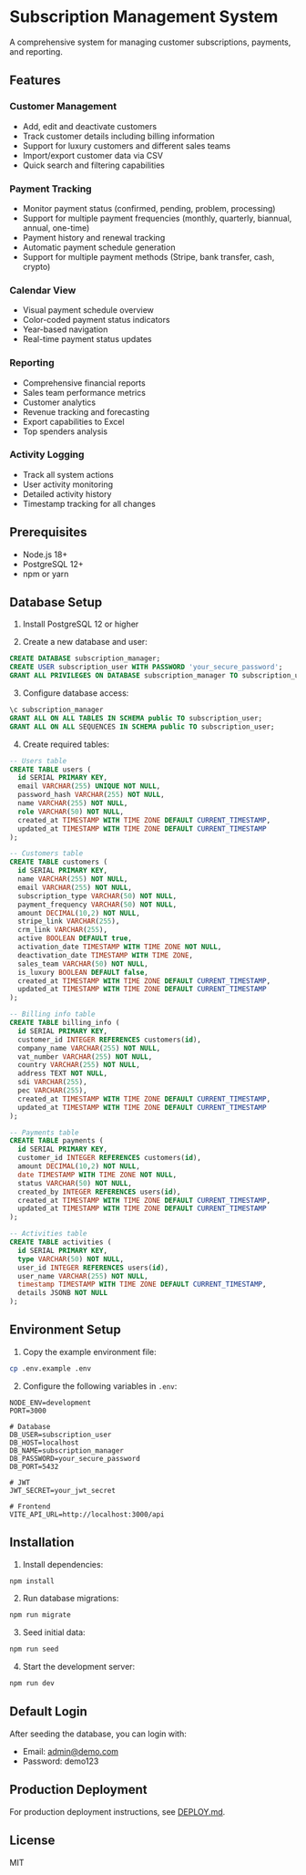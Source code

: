 # Subscription Management System

A comprehensive system for managing customer subscriptions, payments, and reporting.

## Features

### Customer Management
- Add, edit and deactivate customers
- Track customer details including billing information
- Support for luxury customers and different sales teams
- Import/export customer data via CSV
- Quick search and filtering capabilities

### Payment Tracking
- Monitor payment status (confirmed, pending, problem, processing)
- Support for multiple payment frequencies (monthly, quarterly, biannual, annual, one-time)
- Payment history and renewal tracking
- Automatic payment schedule generation
- Support for multiple payment methods (Stripe, bank transfer, cash, crypto)

### Calendar View
- Visual payment schedule overview
- Color-coded payment status indicators
- Year-based navigation
- Real-time payment status updates

### Reporting
- Comprehensive financial reports
- Sales team performance metrics
- Customer analytics
- Revenue tracking and forecasting
- Export capabilities to Excel
- Top spenders analysis

### Activity Logging
- Track all system actions
- User activity monitoring
- Detailed activity history
- Timestamp tracking for all changes

## Prerequisites

- Node.js 18+
- PostgreSQL 12+
- npm or yarn

## Database Setup

1. Install PostgreSQL 12 or higher

2. Create a new database and user:
```sql
CREATE DATABASE subscription_manager;
CREATE USER subscription_user WITH PASSWORD 'your_secure_password';
GRANT ALL PRIVILEGES ON DATABASE subscription_manager TO subscription_user;
```

3. Configure database access:
```sql
\c subscription_manager
GRANT ALL ON ALL TABLES IN SCHEMA public TO subscription_user;
GRANT ALL ON ALL SEQUENCES IN SCHEMA public TO subscription_user;
```

4. Create required tables:
```sql
-- Users table
CREATE TABLE users (
  id SERIAL PRIMARY KEY,
  email VARCHAR(255) UNIQUE NOT NULL,
  password_hash VARCHAR(255) NOT NULL,
  name VARCHAR(255) NOT NULL,
  role VARCHAR(50) NOT NULL,
  created_at TIMESTAMP WITH TIME ZONE DEFAULT CURRENT_TIMESTAMP,
  updated_at TIMESTAMP WITH TIME ZONE DEFAULT CURRENT_TIMESTAMP
);

-- Customers table
CREATE TABLE customers (
  id SERIAL PRIMARY KEY,
  name VARCHAR(255) NOT NULL,
  email VARCHAR(255) NOT NULL,
  subscription_type VARCHAR(50) NOT NULL,
  payment_frequency VARCHAR(50) NOT NULL,
  amount DECIMAL(10,2) NOT NULL,
  stripe_link VARCHAR(255),
  crm_link VARCHAR(255),
  active BOOLEAN DEFAULT true,
  activation_date TIMESTAMP WITH TIME ZONE NOT NULL,
  deactivation_date TIMESTAMP WITH TIME ZONE,
  sales_team VARCHAR(50) NOT NULL,
  is_luxury BOOLEAN DEFAULT false,
  created_at TIMESTAMP WITH TIME ZONE DEFAULT CURRENT_TIMESTAMP,
  updated_at TIMESTAMP WITH TIME ZONE DEFAULT CURRENT_TIMESTAMP
);

-- Billing info table
CREATE TABLE billing_info (
  id SERIAL PRIMARY KEY,
  customer_id INTEGER REFERENCES customers(id),
  company_name VARCHAR(255) NOT NULL,
  vat_number VARCHAR(255) NOT NULL,
  country VARCHAR(255) NOT NULL,
  address TEXT NOT NULL,
  sdi VARCHAR(255),
  pec VARCHAR(255),
  created_at TIMESTAMP WITH TIME ZONE DEFAULT CURRENT_TIMESTAMP,
  updated_at TIMESTAMP WITH TIME ZONE DEFAULT CURRENT_TIMESTAMP
);

-- Payments table
CREATE TABLE payments (
  id SERIAL PRIMARY KEY,
  customer_id INTEGER REFERENCES customers(id),
  amount DECIMAL(10,2) NOT NULL,
  date TIMESTAMP WITH TIME ZONE NOT NULL,
  status VARCHAR(50) NOT NULL,
  created_by INTEGER REFERENCES users(id),
  created_at TIMESTAMP WITH TIME ZONE DEFAULT CURRENT_TIMESTAMP,
  updated_at TIMESTAMP WITH TIME ZONE DEFAULT CURRENT_TIMESTAMP
);

-- Activities table
CREATE TABLE activities (
  id SERIAL PRIMARY KEY,
  type VARCHAR(50) NOT NULL,
  user_id INTEGER REFERENCES users(id),
  user_name VARCHAR(255) NOT NULL,
  timestamp TIMESTAMP WITH TIME ZONE DEFAULT CURRENT_TIMESTAMP,
  details JSONB NOT NULL
);
```

## Environment Setup

1. Copy the example environment file:
```bash
cp .env.example .env
```

2. Configure the following variables in `.env`:
```env
NODE_ENV=development
PORT=3000

# Database
DB_USER=subscription_user
DB_HOST=localhost
DB_NAME=subscription_manager
DB_PASSWORD=your_secure_password
DB_PORT=5432

# JWT
JWT_SECRET=your_jwt_secret

# Frontend
VITE_API_URL=http://localhost:3000/api
```

## Installation

1. Install dependencies:
```bash
npm install
```

2. Run database migrations:
```bash
npm run migrate
```

3. Seed initial data:
```bash
npm run seed
```

4. Start the development server:
```bash
npm run dev
```

## Default Login

After seeding the database, you can login with:
- Email: admin@demo.com
- Password: demo123

## Production Deployment

For production deployment instructions, see [DEPLOY.md](DEPLOY.md).

## License

MIT
